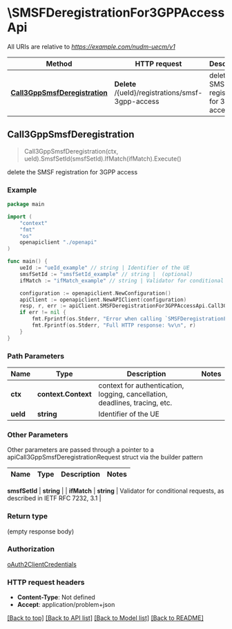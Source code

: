 # \SMSFDeregistrationFor3GPPAccessApi

All URIs are relative to *https://example.com/nudm-uecm/v1*

Method | HTTP request | Description
------------- | ------------- | -------------
[**Call3GppSmsfDeregistration**](SMSFDeregistrationFor3GPPAccessApi.md#Call3GppSmsfDeregistration) | **Delete** /{ueId}/registrations/smsf-3gpp-access | delete the SMSF registration for 3GPP access



## Call3GppSmsfDeregistration

> Call3GppSmsfDeregistration(ctx, ueId).SmsfSetId(smsfSetId).IfMatch(ifMatch).Execute()

delete the SMSF registration for 3GPP access

### Example

```go
package main

import (
    "context"
    "fmt"
    "os"
    openapiclient "./openapi"
)

func main() {
    ueId := "ueId_example" // string | Identifier of the UE
    smsfSetId := "smsfSetId_example" // string |  (optional)
    ifMatch := "ifMatch_example" // string | Validator for conditional requests, as described in IETF RFC 7232, 3.1 (optional)

    configuration := openapiclient.NewConfiguration()
    apiClient := openapiclient.NewAPIClient(configuration)
    resp, r, err := apiClient.SMSFDeregistrationFor3GPPAccessApi.Call3GppSmsfDeregistration(context.Background(), ueId).SmsfSetId(smsfSetId).IfMatch(ifMatch).Execute()
    if err != nil {
        fmt.Fprintf(os.Stderr, "Error when calling `SMSFDeregistrationFor3GPPAccessApi.Call3GppSmsfDeregistration``: %v\n", err)
        fmt.Fprintf(os.Stderr, "Full HTTP response: %v\n", r)
    }
}
```

### Path Parameters


Name | Type | Description  | Notes
------------- | ------------- | ------------- | -------------
**ctx** | **context.Context** | context for authentication, logging, cancellation, deadlines, tracing, etc.
**ueId** | **string** | Identifier of the UE | 

### Other Parameters

Other parameters are passed through a pointer to a apiCall3GppSmsfDeregistrationRequest struct via the builder pattern


Name | Type | Description  | Notes
------------- | ------------- | ------------- | -------------

 **smsfSetId** | **string** |  | 
 **ifMatch** | **string** | Validator for conditional requests, as described in IETF RFC 7232, 3.1 | 

### Return type

 (empty response body)

### Authorization

[oAuth2ClientCredentials](../README.md#oAuth2ClientCredentials)

### HTTP request headers

- **Content-Type**: Not defined
- **Accept**: application/problem+json

[[Back to top]](#) [[Back to API list]](../README.md#documentation-for-api-endpoints)
[[Back to Model list]](../README.md#documentation-for-models)
[[Back to README]](../README.md)

